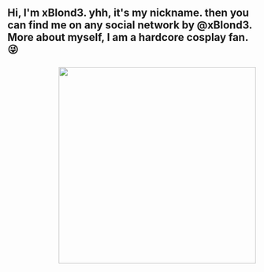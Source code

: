 <h2 align="left">Hi, I'm xBlond3. yhh, it's my nickname. then you can find me on any social network by @xBlond3. More about myself, I am a hardcore cosplay fan. 😜</h2>

###

<img align="right" height="400" src="https://i.pinimg.com/originals/49/dd/d9/49ddd9a1eae7f227829c09ba97def601.gif"  />

###

<div align="left">
</div>

###

<br clear="both">

###
